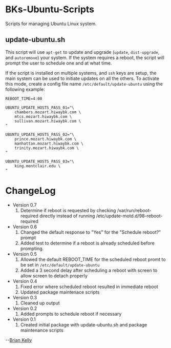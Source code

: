 # BKs-Ubuntu-Scripts
<!--- Project=BKs-Ubuntu-Scripts --->
<!--- MajorVersion=0 --->
<!--- MinorVersion=7 --->
<!--- PackageVersion=1 --->
<!--- MaintainerName="Brian Kelly" --->
<!--- MaintainerEmail=Github@Brian.Kelly.name --->
<!--- Depends="perl (>= 5.14.2), mdadm (>= 3.2.5), lvm2 (>= 2.02.66)" --->
<!--- Description="Various utility scripts for managing an Ubuntu Linux system" --->

Scripts for managing Ubuntu Linux system.

update-ubuntu.sh
----------------

This script will use `apt-get` to update and upgrade (`update`, `dist-upgrade`,
and `autoremove`) your system.  If the system requires a reboot, the script
will prompt the user to schedule one and at what time.

If the script is installed on multiple systems, and `ssh` keys are setup, the
main system can be used to initiate updates on all the others.  To activate this
mode, create a config file name `/etc/default/update-ubuntu` using the following
example:

```
REBOOT_TIME=4:00

UBUNTU_UPDATE_HOSTS_PASS_01="\
	chambers.mozart.hiwaybk.com \
	mtcs.mozart.hiwaybk.com \
	sullivan.mozart.hiwaybk.com \
"

UBUNTU_UPDATE_HOSTS_PASS_02="\
	prince.mozart.hiwaybk.com \
	manhattan.mozart.hiwaybk.com \
	trinity.mozart.hiwaybk.com \
"

UBUNTU_UPDATE_HOSTS_PASS_03="\
	king.montclair.edu \
"
```

# ChangeLog
* Version 0.7
  1. Determine if reboot is requested by checking /var/run/reboot-required
     directly instead of running /etc/update-motd.d/98-reboot-required
* Version 0.6
  1. Changed the default response to "Yes" for the "Schedule reboot?" prompt
  2. Added test to determine if a reboot is already scheduled before prompting.
* Version 0.5
  1. Allowed the default REBOOT_TIME for the scheduled reboot promt to be set in `/etc/default/update-ubuntu`
  2. Added a 3 second delay after scheduling a reboot with screen to allow screen to detach properly
* Version 0.4
  1. Fixed error where scheduled reboot resulted in immediate reboot
  2. Updated package maintenace scripts
* Version 0.3
  1. Cleaned up output
* Version 0.2
  1. Added prompts to schedule reboot if necessary
* Version 0.1
  1. Created initial package with update-ubuntu.sh and package maintenance scripts

--[Brian Kelly](https://github.com/hiwaybk)
